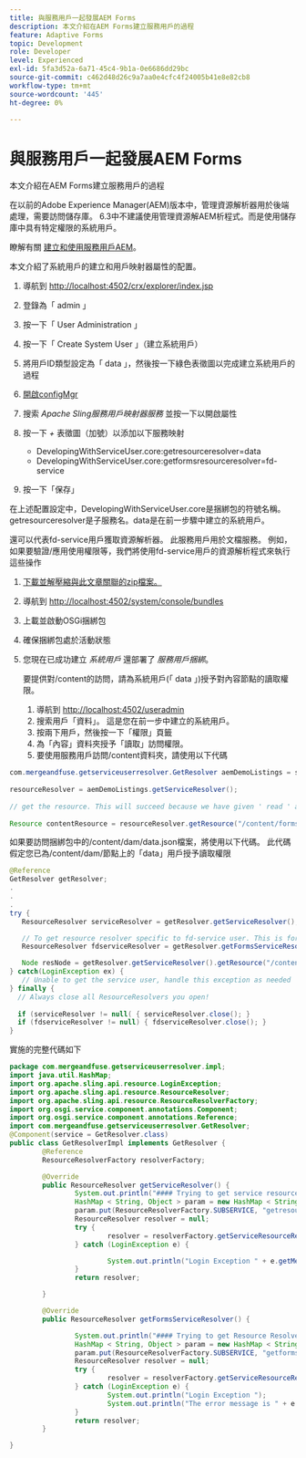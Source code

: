```yaml
---
title: 與服務用戶一起發展AEM Forms
description: 本文介紹在AEM Forms建立服務用戶的過程
feature: Adaptive Forms
topic: Development
role: Developer
level: Experienced
exl-id: 5fa3d52a-6a71-45c4-9b1a-0e6686dd29bc
source-git-commit: c462d48d26c9a7aa0e4cfc4f24005b41e8e82cb8
workflow-type: tm+mt
source-wordcount: '445'
ht-degree: 0%

---
```


# 與服務用戶一起發展AEM Forms

本文介紹在AEM Forms建立服務用戶的過程

在以前的Adobe Experience Manager(AEM)版本中，管理資源解析器用於後端處理，需要訪問儲存庫。 6.3中不建議使用管理資源解AEM析程式。而是使用儲存庫中具有特定權限的系統用戶。

瞭解有關 [建立和使用服務用戶AEM](https://experienceleague.adobe.com/docs/experience-manager-learn/cloud-service/developing/advanced/service-users.html)。

本文介紹了系統用戶的建立和用戶映射器屬性的配置。

1. 導航到 [http://localhost:4502/crx/explorer/index.jsp](http://localhost:4502/crx/explorer/index.jsp)
1. 登錄為「 admin 」
1. 按一下「 User Administration 」
1. 按一下「 Create System User 」（建立系統用戶）
1. 將用戶ID類型設定為「 data 」，然後按一下綠色表徵圖以完成建立系統用戶的過程
1. [開啟configMgr](http://localhost:4502/system/console/configMgr)
1. 搜索 _Apache Sling服務用戶映射器服務_ 並按一下以開啟屬性
1. 按一下 *+* 表徵圖（加號）以添加以下服務映射

   * DevelopingWithServiceUser.core:getresourceresolver=data
   * DevelopingWithServiceUser.core:getformsresourceresolver=fd-service

1. 按一下「保存」

在上述配置設定中，DevelopingWithServiceUser.core是捆綁包的符號名稱。 getresourceresolver是子服務名。data是在前一步驟中建立的系統用戶。

還可以代表fd-service用戶獲取資源解析器。 此服務用戶用於文檔服務。 例如，如果要驗證/應用使用權限等，我們將使用fd-service用戶的資源解析程式來執行這些操作

1. [下載並解壓縮與此文章關聯的zip檔案。](assets/developingwithserviceuser.zip)
1. 導航到 [http://localhost:4502/system/console/bundles](http://localhost:4502/system/console/bundles)
1. 上載並啟動OSGi捆綁包
1. 確保捆綁包處於活動狀態
1. 您現在已成功建立 *系統用戶* 還部署了 *服務用戶捆綁*。

   要提供對/content的訪問，請為系統用戶(「 data 」)授予對內容節點的讀取權限。

   1. 導航到 [http://localhost:4502/useradmin](http://localhost:4502/useradmin)
   1. 搜索用戶「資料」。 這是您在前一步中建立的系統用戶。
   1. 按兩下用戶，然後按一下「權限」頁籤
   1. 為「內容」資料夾授予「讀取」訪問權限。
   1. 要使用服務用戶訪問/content資料夾，請使用以下代碼



```java
com.mergeandfuse.getserviceuserresolver.GetResolver aemDemoListings = sling.getService(com.mergeandfuse.getserviceuserresolver.GetResolver.class);
   
resourceResolver = aemDemoListings.getServiceResolver();
   
// get the resource. This will succeed because we have given ' read ' access to the content node
   
Resource contentResource = resourceResolver.getResource("/content/forms/af/sandbox/abc.pdf");
```

如果要訪問捆綁包中的/content/dam/data.json檔案，將使用以下代碼。 此代碼假定您已為/content/dam/節點上的「data」用戶授予讀取權限

```java
@Reference
GetResolver getResolver;
.
.
.
try {
   ResourceResolver serviceResolver = getResolver.getServiceResolver();

   // To get resource resolver specific to fd-service user. This is for Document Services
   ResourceResolver fdserviceResolver = getResolver.getFormsServiceResolver();

   Node resNode = getResolver.getServiceResolver().getResource("/content/dam/data.json").adaptTo(Node.class);
} catch(LoginException ex) {
   // Unable to get the service user, handle this exception as needed
} finally {
  // Always close all ResourceResolvers you open!
  
  if (serviceResolver != null( { serviceResolver.close(); }
  if (fdserviceResolver != null) { fdserviceResolver.close(); }
}
```

實施的完整代碼如下

```java
package com.mergeandfuse.getserviceuserresolver.impl;
import java.util.HashMap;
import org.apache.sling.api.resource.LoginException;
import org.apache.sling.api.resource.ResourceResolver;
import org.apache.sling.api.resource.ResourceResolverFactory;
import org.osgi.service.component.annotations.Component;
import org.osgi.service.component.annotations.Reference;
import com.mergeandfuse.getserviceuserresolver.GetResolver;
@Component(service = GetResolver.class)
public class GetResolverImpl implements GetResolver {
        @Reference
        ResourceResolverFactory resolverFactory;

        @Override
        public ResourceResolver getServiceResolver() {
                System.out.println("#### Trying to get service resource resolver ....  in my bundle");
                HashMap < String, Object > param = new HashMap < String, Object > ();
                param.put(ResourceResolverFactory.SUBSERVICE, "getresourceresolver");
                ResourceResolver resolver = null;
                try {
                        resolver = resolverFactory.getServiceResourceResolver(param);
                } catch (LoginException e) {

                        System.out.println("Login Exception " + e.getMessage());
                }
                return resolver;

        }

        @Override
        public ResourceResolver getFormsServiceResolver() {

                System.out.println("#### Trying to get Resource Resolver for forms ....  in my bundle");
                HashMap < String, Object > param = new HashMap < String, Object > ();
                param.put(ResourceResolverFactory.SUBSERVICE, "getformsresourceresolver");
                ResourceResolver resolver = null;
                try {
                        resolver = resolverFactory.getServiceResourceResolver(param);
                } catch (LoginException e) {
                        System.out.println("Login Exception ");
                        System.out.println("The error message is " + e.getMessage());
                }
                return resolver;
        }

}
```
